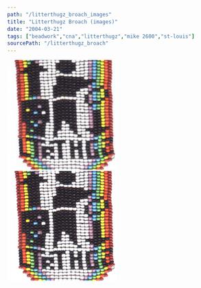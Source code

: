 ```yaml
---
path: "/litterthugz_broach_images"
title: "Litterthugz Broach (images)"
date: "2004-03-21"
tags: ["beadwork","cna","litterthugz","mike 2600","st-louis"]
sourcePath: "/litterthugz_broach"
---
```


 ![ltrthgz-195x300.jpg_hexagon.jpeg](ltrthgz-195x300.jpg_hexagon.jpeg) ![ltrthgz.jpg_hexagon.jpeg](ltrthgz.jpg_hexagon.jpeg)